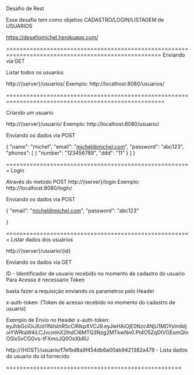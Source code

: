 Desafio de Rest

Esse desafio tem como objetivo CADASTRO/LOGIN/LISTAGEM de USUARIOS

https://desafiomichel.herokuapp.com/


====================================================================================================
Enviando via GET

Listar todos os usuarios

http://{server}/usuarios/
Exemplo: http://localhost:8080/usuarios/


=====================================================================================================

Criando um usuario

http://{server}/usuario/
Exemplo: http://localhost:8080/usuario/

Enviando os dados via POST

{ 
"name": "michel", 
 "email": "michel@michel.com", 
 "password": "abc123", 
 "phones": [ { "number": "123456789", "ddd": "11" } ] 
}

=======================================================
Login

Através do metodo POST
http://{server}/login
Exemplo: http://localhost:8080/login/


Enviando os dados via POST

{
        "email": "michel@michel.com",
        "password": "abc123"
        
}

=======================================================
Listar dados dos usuários

http://{server}/usuario/{id}


Enviando os dados via GET

ID - Identificador de usuario recebido no momento de cadastro do usuario
Para Acesso é necessario Token

basta fazer a requisição enviando os parametros pelo Header

x-auth-token: {Token de acesso recebido no momento do cadastro de usuario}

Exemplo de Envio no Header
x-auth-token: eyJhbGciOiJIUzI1NiIsInR5cCI6IkpXVCJ9.eyJleHAiOjE0Nzc4NjU1MDYsImlkIjoiYWRtaW4iLCJvcmlnX2lhdCI6MTQ3Nzg2MTkwNn0.Pt4O5ZqDtVGEomQlnOSlxSvCGGvs-tFXmoJQ0OoXbRU

http://{HOST}/usuario/f7efbd8a9f454db6a00ab9421382a479 - Lista dados do usuario do id fornecido

====================================================
